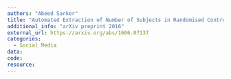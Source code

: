 ```yaml
---
authors: "Abeed Sarker"
title: "Automated Extraction of Number of Subjects in Randomised Controlled Trials"
additional_info: "arXiv preprint 2016"      
external_url: https://arxiv.org/abs/1606.07137
categories:
  - Social Media 
data:
code:
resource:
---
```

